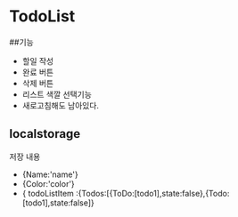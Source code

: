 # TodoList

##기능

- 할일 작성
- 완료 버튼
- 삭제 버튼
- 리스트 색깔 선택기능
- 새로고침해도 남아있다.

## localstorage

저장 내용
- {Name:'name'}
- {Color:'color'}
- { todoListItem :{Todos:[{ToDo:[todo1],state:false},{Todo:[todo1],state:false]}
